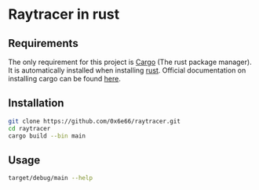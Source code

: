 # Raytracer in rust

## Requirements

The only requirement for this project is [Cargo](https://doc.rust-lang.org/cargo/) (The rust package manager).
It is automatically installed when installing [rust](https://www.rust-lang.org/).
Official documentation on installing cargo can be found [here](https://doc.rust-lang.org/cargo/getting-started/installation.html).

## Installation

```bash
git clone https://github.com/0x6e66/raytracer.git
cd raytracer
cargo build --bin main
```

## Usage

```bash
target/debug/main --help
```